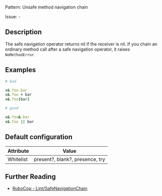 Pattern: Unsafe method navigation chain

Issue: -

## Description

The safe navigation operator returns nil if the receiver is
nil.  If you chain an ordinary method call after a safe
navigation operator, it raises `NoMethodError`.

## Examples

```ruby
# bad

x&.foo.bar
x&.foo + bar
x&.foo[bar]
```
```ruby
# good

x&.foo&.bar
x&.foo || bar
```

## Default configuration

Attribute | Value
--- | ---
Whitelist | present?, blank?, presence, try

## Further Reading

* [RuboCop - Lint/SafeNavigationChain](https://rubocop.readthedocs.io/en/latest/cops_lint/#lintsafenavigationchain)
